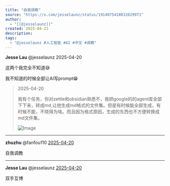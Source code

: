 ```yaml
---
title: "自我调教"
source: "https://x.com/jesselaunz/status/1914075418032029971"
author:
  - "[[@jesselaunz]]"
created: 2025-04-21
description:
tags:
  - "@jesselaunz #人工智能 #AI #中文 #调教"
---
```

**Jesse Lau** @jesselaunz 2025-04-20

这两个我完全不知道😅

我不知道的时候全部让AI写prompt😁

> 2025-04-20
> 
> 我有个任务，你对zettle和obsidian熟悉不，我把google的的agent库全部下下来，转成md,让他生成md格式的文件集。但是有时候能全部生成，有时候不能，不晓得为啥。而且因为格式原因，生成的东西也不方便转换成md文件集。
> 
> ![Image](https://pbs.twimg.com/media/GpApZJlacAAcxtY?format=jpg&name=large)

---

**zhuzhu** @fanfou110 [2025-04-20](https://x.com/fanfou110/status/1914101965191348305)

自我调教

---

**Jesse Lau** @jesselaunz [2025-04-20](https://x.com/jesselaunz/status/1914106632419835923)

双手互博